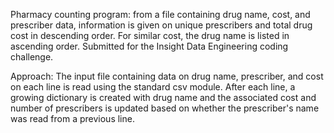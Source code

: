Pharmacy counting program: from a file containing drug name, cost, and prescriber data, information is given on unique prescribers and total drug cost in descending order. For similar cost, the drug name is listed in ascending order. Submitted for the Insight Data Engineering coding challenge.

Approach: The input file containing data on drug name, prescriber, and cost on each line is read using the standard csv module. After each line, a growing dictionary is created with drug name and the associated cost and number of prescribers is updated based on whether the prescriber's name was read from a previous line. 

